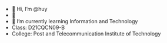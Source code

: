 - 👋 Hi, I’m @huy
- 👀 
- 🌱 I’m currently learning Information and Technology
- Class: D21CQCN09-B
- College: Post and Telecommunication Institute of Technology 



